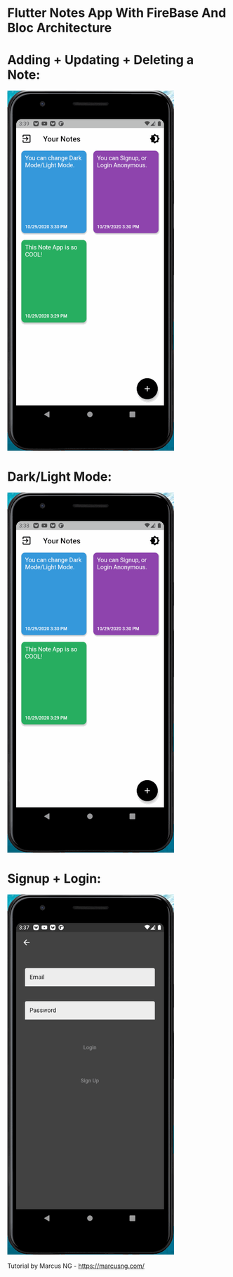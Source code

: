 # Flutter Notes App With FireBase And Bloc Architecture 



# Adding + Updating + Deleting a Note:
![Finished App](https://github.com/Edenik/Flutter_Firebase_Bloc_Notes/blob/main/media/Adding%20%2B%20Deleting%20%2B%20Updating%20a%20Note.gif)


# Dark/Light Mode:
![Finished App](https://github.com/Edenik/Flutter_Firebase_Bloc_Notes/blob/main/media/Dark-Light%20Mode.gif)


# Signup + Login:
![Finished App](https://github.com/Edenik/Flutter_Firebase_Bloc_Notes/blob/main/media/Signup%20%2B%20Login.gif)


Tutorial by Marcus NG - 
https://marcusng.com/

